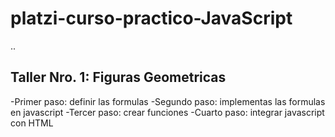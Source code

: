 # platzi-curso-practico-JavaScript

..

## Taller Nro. 1: Figuras Geometricas

-Primer paso: definir las formulas
-Segundo paso: implementas las formulas en javascript
-Tercer paso: crear funciones
-Cuarto paso: integrar javascript con HTML